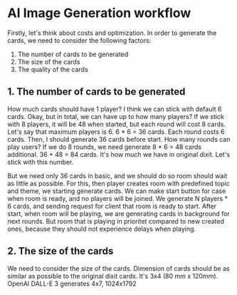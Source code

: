 # AI Image Generation workflow
Firstly, let's think about costs and optimization.
In order to generate the cards, we need to consider the following factors:
1. The number of cards to be generated
2. The size of the cards
3. The quality of the cards

## 1. The number of cards to be generated
How much cards should have 1 player? I think we can stick with default 6 cards.
Okay, but in total, we can have up to how many players? If we stick with 8 players, it will be 48 when started, but each round will cost 8 cards. Let's say that maximum players is 6. 6 * 6 = 36 cards. Each round costs 6 cards. Then, I should generate 36 cards before start.
How many rounds can play users? If we do 8 rounds, we need generate 8 * 6 = 48 cards additional. 36 + 48 = 84 cards. It's how much we have in original dixit. Let's stick with this number.

But we need only 36 cards in basic, and we should do so room should wait as little as possible.
For this, then player creates room with predefined topic and theme, we starting generate cards.
We can make start button for case when room is ready, and no players will be joined.
We generate N players * 6 cards, and sending request for client that room is ready to start.
After start, when room will be playing, we are generating cards in background for next rounds. But room that is playing in prioritet compared to new created ones, because they should not experience delays when playing.

## 2. The size of the cards
We need to consider the size of the cards.
Dimension of cards should be as similar as possible to the original dixit cards. It's 3x4 (80 mm x 120mm).
OpenAI DALL-E 3 generates 4x7, 1024x1792
